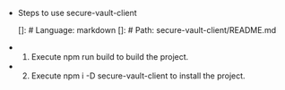 + Steps to use secure-vault-client
    
    []: # Language: markdown
    []: # Path: secure-vault-client/README.md
- 1. Execute npm run build to build the project.
- 2. Execute npm i -D secure-vault-client to install the project.